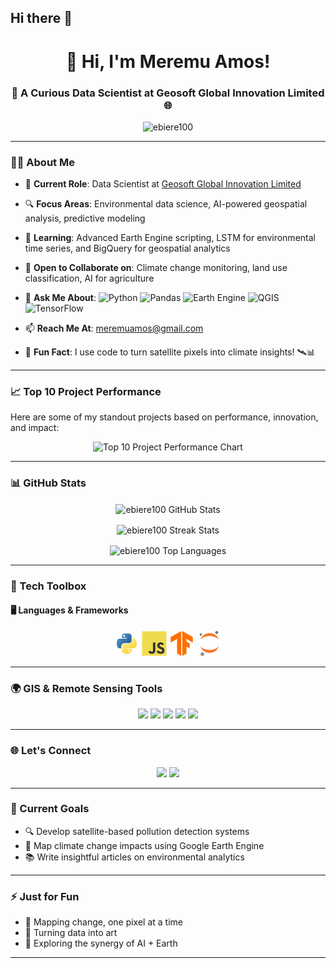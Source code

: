 ## Hi there 👋

<!--
**ebiere100/ebiere100** is a ✨ _special_ ✨ repository because its `README.md` (this file) appears on your GitHub profile.

Here are some ideas to get you started:

- 🔭 I’m currently working on ...
- 🌱 I’m currently learning ...
- 👯 I’m looking to collaborate on ...
- 🤔 I’m looking for help with ...
- 💬 Ask me about ...
- 📫 How to reach me: ...
- 😄 Pronouns: ...
- ⚡ Fun fact: ...
-->
<h1 align="center">👋 Hi, I'm Meremu Amos!</h1>
<h3 align="center">🚀 A Curious Data Scientist at Geosoft Global Innovation Limited 🌐</h3>

<p align="center">
  <img src="https://komarev.com/ghpvc/?username=ebiere100&label=Profile%20views&color=0e75b6&style=flat" alt="ebiere100" />
</p>

---

### 👨‍💻 About Me

- 🏢 **Current Role**: Data Scientist at [Geosoft Global Innovation Limited](#)
- 🔍 **Focus Areas**: Environmental data science, AI-powered geospatial analysis, predictive modeling
- 🌱 **Learning**: Advanced Earth Engine scripting, LSTM for environmental time series, and BigQuery for geospatial analytics
- 🤝 **Open to Collaborate on**: Climate change monitoring, land use classification, AI for agriculture
- 💬 **Ask Me About**:
  ![Python](https://img.shields.io/badge/-Python-3776AB?style=for-the-badge&logo=python&logoColor=white)
  ![Pandas](https://img.shields.io/badge/-Pandas-150458?style=for-the-badge&logo=pandas&logoColor=white)
  ![Earth Engine](https://img.shields.io/badge/-EarthEngine-34A853?style=for-the-badge&logo=googleearth&logoColor=white)
  ![QGIS](https://img.shields.io/badge/-QGIS-589632?style=for-the-badge&logo=qgis&logoColor=white)
  ![TensorFlow](https://img.shields.io/badge/-TensorFlow-FF6F00?style=for-the-badge&logo=tensorflow&logoColor=white)

- 📫 **Reach Me At**: [meremuamos@gmail.com](mailto:meremuamos@gmail.com)
- 🧠 **Fun Fact**: I use code to turn satellite pixels into climate insights! 🛰️📊

---

### 📈 Top 10 Project Performance

Here are some of my standout projects based on performance, innovation, and impact:

<p align="center">
  <img src="https://quickchart.io/chart?c={type:'bar',data:{labels:['Land Cover (Warri)','Flood Mapping','Oil Spill (GEE)','NDVI Suite','Air Quality','GEE LST Model','Agri Health','Deforestation RS','Urban Trends','Wetlands Dashboard'],datasets:[{label:'Score',data:[95,90,88,85,80,78,75,72,70,68],backgroundColor:'rgba(54, 162, 235, 0.6)'}]},options:{indexAxis:'y',plugins:{legend:{display:false},title:{display:true,text:'Top 10 Project Performance'}},scales:{x:{min:0,max:100}}}}" alt="Top 10 Project Performance Chart" width="700"/>
</p>

---

### 📊 GitHub Stats  

<p align="center">
  <img align="center" src="https://github-readme-stats.vercel.app/api?username=ebiere100&show_icons=true&hide_border=true&theme=tokyonight" alt="ebiere100 GitHub Stats" />
</p>  
<p align="center">
  <img align="center" src="https://github-readme-streak-stats.herokuapp.com/?user=ebiere100&theme=tokyonight&hide_border=true" alt="ebiere100 Streak Stats" />
</p>  
<p align="center">
  <img align="center" src="https://github-readme-stats.vercel.app/api/top-langs/?username=ebiere100&layout=compact&theme=tokyonight&hide_border=true" alt="ebiere100 Top Languages" />
</p>  

---

### 🧰 Tech Toolbox

#### 🖥️ Languages & Frameworks
<p align="center">
  <a href="#"><img src="https://raw.githubusercontent.com/devicons/devicon/master/icons/python/python-original.svg" width="40" height="40" alt="Python" /></a>
  <a href="#"><img src="https://raw.githubusercontent.com/devicons/devicon/master/icons/javascript/javascript-original.svg" width="40" height="40" alt="JavaScript" /></a>
  <a href="#"><img src="https://raw.githubusercontent.com/devicons/devicon/master/icons/tensorflow/tensorflow-original.svg" width="40" height="40" alt="TensorFlow" /></a>
  <a href="#"><img src="https://raw.githubusercontent.com/devicons/devicon/master/icons/jupyter/jupyter-original.svg" width="40" height="40" alt="Jupyter" /></a>
</p>

---

### 🌍 GIS & Remote Sensing Tools

<p align="center">
  <a href="https://earthengine.google.com/" target="_blank"><img src="https://img.shields.io/badge/Google%20Earth%20Engine-%234285F4.svg?style=for-the-badge&logo=googleearth&logoColor=white" /></a>
  <a href="https://qgis.org/" target="_blank"><img src="https://img.shields.io/badge/QGIS-%23A6CE39.svg?style=for-the-badge&logo=qgis&logoColor=white" /></a>
  <a href="https://www.esri.com/en-us/arcgis/about-arcgis/overview" target="_blank"><img src="https://img.shields.io/badge/ArcGIS-%23f47920.svg?style=for-the-badge&logo=arcgis&logoColor=white" /></a>
  <a href="https://saga-gis.sourceforge.io/en/index.html" target="_blank"><img src="https://img.shields.io/badge/SAGA%20GIS-%23005588.svg?style=for-the-badge&logo=geography&logoColor=white" /></a>
  <a href="https://postgis.net/" target="_blank"><img src="https://img.shields.io/badge/PostGIS-%234F5155.svg?style=for-the-badge&logo=postgresql&logoColor=white" /></a>
</p>

---

### 🌐 Let's Connect

<p align="center">
  <a href="https://linkedin.com/in/meremuamos" target="_blank"><img src="https://img.shields.io/badge/LinkedIn-%230A66C2.svg?style=for-the-badge&logo=linkedin&logoColor=white" /></a>
  <a href="mailto:meremuamos@gmail.com"><img src="https://img.shields.io/badge/Email-%23D14836.svg?style=for-the-badge&logo=gmail&logoColor=white" /></a>
</p>

---

### 🎯 Current Goals

- 🔍 Develop satellite-based pollution detection systems  
- 📡 Map climate change impacts using Google Earth Engine  
- 📚 Write insightful articles on environmental analytics  

---

### ⚡ Just for Fun  

- 🧭 Mapping change, one pixel at a time  
- 🎨 Turning data into art  
- 🤖 Exploring the synergy of AI + Earth  

---
